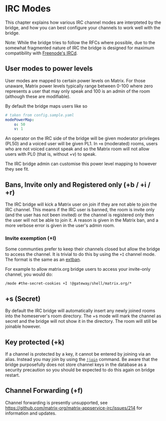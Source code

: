 IRC Modes
=========

This chapter explains how various IRC channel modes are interpteted by the bridge, and how you can best configure your
channels to work well with the bridge.

Note: While the bridge tries to follow the RFCs where possible, due to the somewhat fragmented nature of IRC the bridge is
designed for maximum compatibility with [Freenode's IRCd](https://github.com/freenode/ircd-seven).

## User modes to power levels

User modes are mapped to certain power levels on Matrix. For those unaware, Matrix power levels typically range between
0-100 where zero represents a user that may only speak and 100 is an admin of the room (although these are modifiable).

By default the bridge maps users like so

```yaml
# taken from config.sample.yaml
modePowerMap:
    o: 50
    v: 1
```

An operator on the IRC side of the bridge will be given moderator privileges (PL50) and a voiced user will be given
PL1. In `+m` (moderated) rooms, users who are not voiced cannot speak and so the Matrix room will not allow users with
PL0 (that is, without +v) to speak.

The IRC bridge admin can customise this power level mapping to however they see fit.

## Bans, Invite only and Registered only (+b / +i / +r)

The IRC bridge will kick a Matrix user on join if they are not able to join the IRC channel. This means if the IRC
user is banned, the room is invite only (and the user has not been invited) or the channel is registered only then
the user will not be able to join it. A reason is given in the Matrix ban, and a more verbose error is given in the
user's admin room.

### Invite exemption (+I)

Some communties prefer to keep their channels closed but allow the bridge to access the channel. It is trivial to do
this by using the `+I` channel mode. The format is the same as an [extban](https://freenode.net/kb/answer/extbans).

For example to allow matrix.org bridge users to access your invite-only channel, you would do:

```
/mode #the-secret-cookies +I !@gateway/shell/matrix.org/*
```

## +s (Secret)

By default the IRC bridge will automatically insert any newly joined rooms into the homeserver's room directory.
The +s mode will mark the channel as secret and the bridge will not show it in the
directory. The room will still be joinable however.

## Key protected (+k)

If a channel is protected by a key, it cannot be entered by joining via an alias. Instead you may join by using
the [`!join`](admin_room#join) command. Be aware that the bridge purposefully does not store channel keys in
the database as a security precaution so you should be expected to do this again on bridge restart.

## Channel Forwarding (+f)

Channel forwarding is presently unsupported, see https://github.com/matrix-org/matrix-appservice-irc/issues/214
for information and updates.
